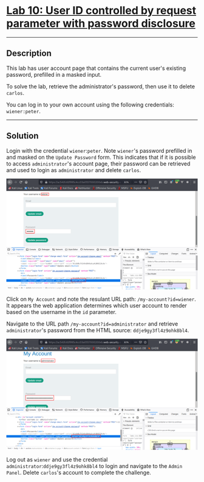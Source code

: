 # [Lab 10: User ID controlled by request parameter with password disclosure](https://portswigger.net/web-security/access-control/lab-user-id-controlled-by-request-parameter-with-password-disclosure)

---

## Description

This lab has user account page that contains the current user's existing password, prefilled in a masked input.

To solve the lab, retrieve the administrator's password, then use it to delete `carlos`.

You can log in to your own account using the following credentials: `wiener:peter`.

---

## Solution

Login with the credential `wiener`:`peter`. Note `wiener`'s password prefilled in and masked on the `Update Password` form. This indicates that if it is possible to access `administrator`'s account page, their password can be retrieved and used to login as `administrator` and delete `carlos`.

![](images/Pasted%20image%2020220209155852.png)

Click on `My Account` and note the resulant URL path: `/my-account?id=wiener`. It appears the web application determines which user account to render based on the username in the `id` parameter.

Navigate to the URL path `/my-account?id=administrator` and retrieve `administrator`'s password from the HTML source: `ddje9gy3fl4z9ohk8bl4`.

![](images/Pasted%20image%2020220209160114.png)

Log out as `wiener` and use the credential `administrator`:`ddje9gy3fl4z9ohk8bl4` to login and navigate to the `Admin Panel`. Delete `carlos`'s account to complete the challenge.
